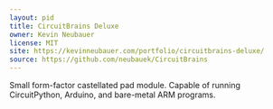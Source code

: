 ```yaml
---
layout: pid
title: CircuitBrains Deluxe
owner: Kevin Neubauer
license: MIT
site: https://kevinneubauer.com/portfolio/circuitbrains-deluxe/
source: https://github.com/neubauek/CircuitBrains
---
```

Small form-factor castellated pad module. Capable of running CircuitPython, Arduino, and bare-metal ARM programs.

